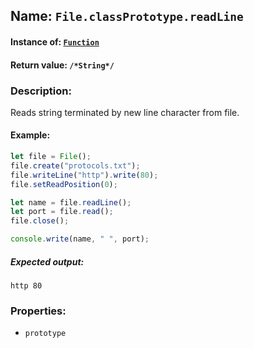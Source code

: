 ## Name: `File.classPrototype.readLine`

#### Instance of: [`Function`](Function.md)

#### Return value: `/*String*/`

### Description:

Reads string terminated by new line character 
from file.

#### Example:

```js
let file = File();
file.create("protocols.txt");
file.writeLine("http").write(80);
file.setReadPosition(0);

let name = file.readLine();
let port = file.read();
file.close();

console.write(name, " ", port);
```

##### Expected output:

```
http 80
```

### Properties:

- `prototype`


